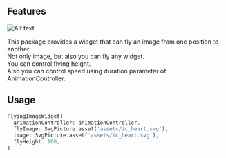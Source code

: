 ## Features

<img src="https://media1.giphy.com/media/v1.Y2lkPTc5MGI3NjExbWNreWJjajN4cm1ndm94bmowZWYwYmg3M3o4MzkwajJjbzV5M3o0NSZlcD12MV9pbnRlcm5hbF9naWZfYnlfaWQmY3Q9Zw/IV3nhXrwDcuT5XKCdP/giphy.gif" alt="Alt text">

This package provides a widget that can fly an image from one position to another.  
Not only image, but also you can fly any widget.  
You can control flying height.  
Also you can control speed using duration parameter of AnimationController.

## Usage

```dart
FlyingImageWidget(
  animationController: animationController,
  flyImage: SvgPicture.asset('assets/ic_heart.svg'),
  image: SvgPicture.asset('assets/ic_heart.svg'),
  flyHeight: 100,
)
```
